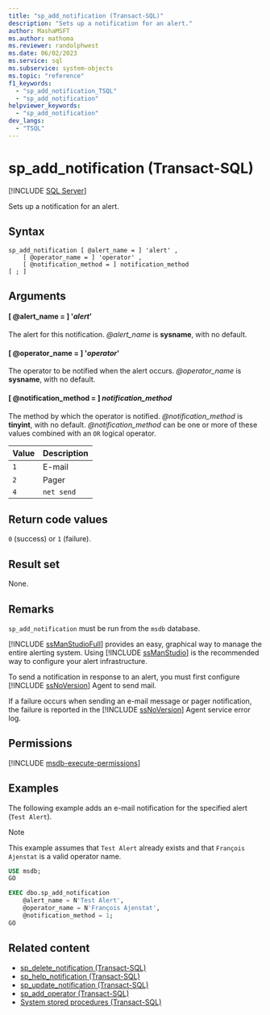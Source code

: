 ```yaml
---
title: "sp_add_notification (Transact-SQL)"
description: "Sets up a notification for an alert."
author: MashaMSFT
ms.author: mathoma
ms.reviewer: randolphwest
ms.date: 06/02/2023
ms.service: sql
ms.subservice: system-objects
ms.topic: "reference"
f1_keywords:
  - "sp_add_notification_TSQL"
  - "sp_add_notification"
helpviewer_keywords:
  - "sp_add_notification"
dev_langs:
  - "TSQL"
---
```

# sp_add_notification (Transact-SQL)

[!INCLUDE [SQL Server](../../includes/applies-to-version/sqlserver.md)]

Sets up a notification for an alert.

## Syntax

```syntaxsql
sp_add_notification [ @alert_name = ] 'alert' ,
    [ @operator_name = ] 'operator' ,
    [ @notification_method = ] notification_method
[ ; ]
```

## Arguments

#### [ @alert_name = ] '*alert*'

The alert for this notification. *@alert_name* is **sysname**, with no default.

#### [ @operator_name = ] '*operator*'

The operator to be notified when the alert occurs. *@operator_name* is **sysname**, with no default.

#### [ @notification_method = ] *notification_method*

The method by which the operator is notified. *@notification_method* is **tinyint**, with no default. *@notification_method* can be one or more of these values combined with an `OR` logical operator.

| Value | Description |
| --- | --- |
| `1` | E-mail |
| `2` | Pager |
| `4` | `net send` |

## Return code values

`0` (success) or `1` (failure).

## Result set

None.

## Remarks

`sp_add_notification` must be run from the `msdb` database.

[!INCLUDE [ssManStudioFull](../../includes/ssmanstudiofull-md.md)] provides an easy, graphical way to manage the entire alerting system. Using [!INCLUDE [ssManStudio](../../includes/ssmanstudio-md.md)] is the recommended way to configure your alert infrastructure.

To send a notification in response to an alert, you must first configure [!INCLUDE [ssNoVersion](../../includes/ssnoversion-md.md)] Agent to send mail.

If a failure occurs when sending an e-mail message or pager notification, the failure is reported in the [!INCLUDE [ssNoVersion](../../includes/ssnoversion-md.md)] Agent service error log.

## Permissions

[!INCLUDE [msdb-execute-permissions](../../includes/msdb-execute-permissions.md)]

## Examples

The following example adds an e-mail notification for the specified alert (`Test Alert`).

> [!NOTE]  
> This example assumes that `Test Alert` already exists and that `François Ajenstat` is a valid operator name.

```sql
USE msdb;
GO

EXEC dbo.sp_add_notification
    @alert_name = N'Test Alert',
    @operator_name = N'François Ajenstat',
    @notification_method = 1;
GO
```

## Related content

- [sp_delete_notification (Transact-SQL)](sp-delete-notification-transact-sql.md)
- [sp_help_notification (Transact-SQL)](sp-help-notification-transact-sql.md)
- [sp_update_notification (Transact-SQL)](sp-update-notification-transact-sql.md)
- [sp_add_operator (Transact-SQL)](sp-add-operator-transact-sql.md)
- [System stored procedures (Transact-SQL)](system-stored-procedures-transact-sql.md)
